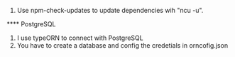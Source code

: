 1. Use npm-check-updates to update dependencies wih "ncu -u".


**** PostgreSQL
1. I use typeORN to connect with PostgreSQL
2. You have to create a database and config the credetials in orncofig.json 
